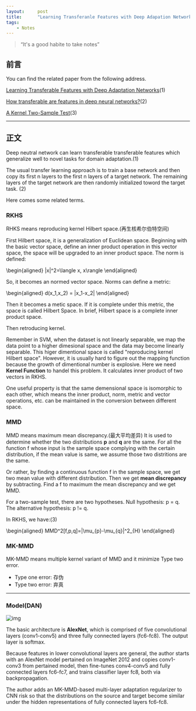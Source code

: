 ```yaml
---
layout:     post
title:      "Learning Transferanle Features with Deep Adapation Networks"
tags:
    - Notes
---
```


> “It's a good habite to take notes”


## 前言

You can find the related paper from the following address.

[Learning Transferable Features with Deep Adaptation Networks](http://jmlr.org/proceedings/papers/v37/long15.pdf)(1)

[How transferable are features in deep neural networks?](http://papers.nips.cc/paper/5347-how-transferable-are-features-in-deep-neural-networks.pdf)(2)

[A Kernel Two-Sample Test](http://jmlr.org/papers/volume13/gretton12a/gretton12a.pdf)(3)

---

## 正文

Deep neutral network can learn transferable transferable features which generalize well to novel tasks for domain adaptation.(1)

The usual transfer learning approach is to train a base network and then copy its first n layers to the first n layers of a target network. The remaining layers of the target network are then randomly initialized toword the target task. (2)

Here comes some related terms.

### RKHS 

RHKS means reproducing kernel Hilbert space.(再生核希尔伯特空间)

First Hilbert space, it is a generalization of Euclidean space. Beginning with the basic vector space, define an  inner product operation in this vector space, the space will be upgraded to an inner product space. The norm is defined:

\begin{aligned} \|x\|^2=\langle x, x\rangle \end{aligned}

So, it becomes an normed vector space. Norms can define a metric:

\begin{aligned} d(x_1,x_2) = \|x_1-x_2\| \end{aligned}

Then it becomes a metic space. If it is complete under this metric, the space is called Hilbert Space. In brief, Hilbert space is a complete inner product space.

Then retroducing kernel.

Remember in SVM, when the dataset is not linearly separable, we map the data point to a higher dimesional space and the data may become linearly separable. This higer dimentional space is called "reproducing kernel Hilbert space". However, it is usually hard to figure out the mapping function because the growth of dimentional number is explosive. Here we need **Kernel Function** to handel this problem. It calculates inner product of two vectors in RKHS. 

One useful property is that the same demensional space is isomorphic to each other, which means the inner product, norm, metric and vector operations, etc. can be maintained in the conversion between different space.

### MMD 

MMD means maximum mean discrepancy.(最大平均差异) It is used to determine whether the two distributions **p** and **q** are the same. For all the function f whose input is the sample space complying with the certain distribution, if the mean value is same, we assume those two distritions are the same.

Or rather, by finding a continuous function f in the sample space, we get two mean value with different distribution. Then we get **mean discrepancy** by subtracting. Find a f to maximum the mean discrepancy and we get MMD.

For a two-sample test, there are two hypotheses. Null hypothesis: p = q. The alternative hypothesis: p != q.

In RKHS, we have:(3)

\begin{aligned} MMD^2[f,p,q]=\|\mu_{p}-\mu_{q}\|^2_{H} \end{aligned}

### MK-MMD

MK-MMD means multiple kernel variant of MMD and it minimize Type two error.

* Type one error: 存伪
* Type two error: 弃真

---

### Model(DAN)

![img](/images/in-post/post-blog-DANmdoel.png)

The basic architecture is **AlexNet**, which is comprised of five convolutional layers (conv1-conv5) and three fully connected layers (fc6-fc8). The output layer is softmax.

Because features in lower convolutional layers are general, the author starts with an AlexNet model pertained on ImageNet 2012 and copies conv1-conv3 from pertained model, then fine-tunes conv4-conv5 and fully connected layers fc6-fc7, and trains classifier layer fc8, both via backpropagation.

The author adds an MK-MMD-based multi-layer adaptation regularizer to CNN risk so that the distributions on the source and target become similar under the hidden representations of fully connected layers fc6-fc8.
